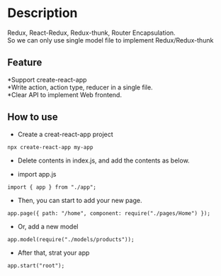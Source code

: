 # Description

Redux, React-Redux, Redux-thunk, Router Encapsulation.<br>
So we can only use single model file to implement Redux/Redux-thunk<br>

## Feature

*Support create-react-app<br>
*Write action, action type, reducer in a single file.<br>
\*Clear API to implement Web frontend.<br>

## How to use

- Create a creat-react-app project

```
npx create-react-app my-app
```

- Delete contents in index.js, and add the contents as below.

- import app.js

```
import { app } from "./app";
```

- Then, you can start to add your new page.

```
app.page({ path: "/home", component: require("./pages/Home") });
```

- Or, add a new model

```
app.model(require("./models/products"));
```

- After that, strat your app

```
app.start("root");
```
